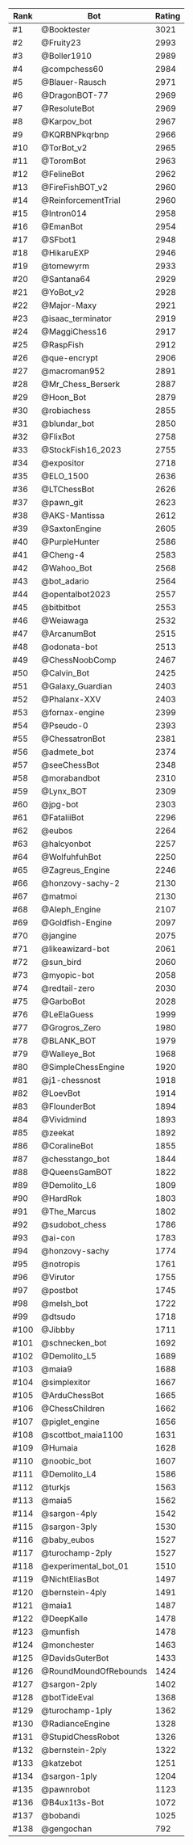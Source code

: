 Rank|Bot|Rating
---|---|---
#1|@Booktester|3021
#2|@Fruity23|2993
#3|@Boller1910|2989
#4|@compchess60|2984
#5|@Blauer-Rausch|2971
#6|@DragonBOT-77|2969
#7|@ResoluteBot|2969
#8|@Karpov_bot|2967
#9|@KQRBNPkqrbnp|2966
#10|@TorBot_v2|2965
#11|@ToromBot|2963
#12|@FelineBot|2962
#13|@FireFishBOT_v2|2960
#14|@ReinforcementTrial|2960
#15|@Intron014|2958
#16|@EmanBot|2954
#17|@SFbot1|2948
#18|@HikaruEXP|2946
#19|@tomewyrm|2933
#20|@Santana64|2929
#21|@YoBot_v2|2928
#22|@Major-Maxy|2921
#23|@isaac_terminator|2919
#24|@MaggiChess16|2917
#25|@RaspFish|2912
#26|@que-encrypt|2906
#27|@macroman952|2891
#28|@Mr_Chess_Berserk|2887
#29|@Hoon_Bot|2879
#30|@robiachess|2855
#31|@blundar_bot|2850
#32|@FlixBot|2758
#33|@StockFish16_2023|2755
#34|@expositor|2718
#35|@ELO_1500|2636
#36|@LTChessBot|2626
#37|@pawn_git|2623
#38|@AKS-Mantissa|2612
#39|@SaxtonEngine|2605
#40|@PurpleHunter|2586
#41|@Cheng-4|2583
#42|@Wahoo_Bot|2568
#43|@bot_adario|2564
#44|@opentalbot2023|2557
#45|@bitbitbot|2553
#46|@Weiawaga|2532
#47|@ArcanumBot|2515
#48|@odonata-bot|2513
#49|@ChessNoobComp|2467
#50|@Calvin_Bot|2425
#51|@Galaxy_Guardian|2403
#52|@Phalanx-XXV|2403
#53|@fornax-engine|2399
#54|@Pseudo-0|2393
#55|@ChessatronBot|2381
#56|@admete_bot|2374
#57|@seeChessBot|2348
#58|@morabandbot|2310
#59|@Lynx_BOT|2309
#60|@jpg-bot|2303
#61|@FataliiBot|2296
#62|@eubos|2264
#63|@halcyonbot|2257
#64|@WolfuhfuhBot|2250
#65|@Zagreus_Engine|2246
#66|@honzovy-sachy-2|2130
#67|@matmoi|2130
#68|@Aleph_Engine|2107
#69|@Goldfish-Engine|2097
#70|@jangine|2075
#71|@likeawizard-bot|2061
#72|@sun_bird|2060
#73|@myopic-bot|2058
#74|@redtail-zero|2030
#75|@GarboBot|2028
#76|@LeElaGuess|1999
#77|@Grogros_Zero|1980
#78|@BLANK_BOT|1979
#79|@Walleye_Bot|1968
#80|@SimpleChessEngine|1920
#81|@j1-chessnost|1918
#82|@LoevBot|1914
#83|@FlounderBot|1894
#84|@Vividmind|1893
#85|@zeekat|1892
#86|@CoralineBot|1855
#87|@chesstango_bot|1844
#88|@QueensGamBOT|1822
#89|@Demolito_L6|1809
#90|@HardRok|1803
#91|@The_Marcus|1802
#92|@sudobot_chess|1786
#93|@ai-con|1783
#94|@honzovy-sachy|1774
#95|@notropis|1761
#96|@Virutor|1755
#97|@postbot|1745
#98|@melsh_bot|1722
#99|@dtsudo|1718
#100|@Jibbby|1711
#101|@schnecken_bot|1692
#102|@Demolito_L5|1689
#103|@maia9|1688
#104|@simplexitor|1667
#105|@ArduChessBot|1665
#106|@ChessChildren|1662
#107|@piglet_engine|1656
#108|@scottbot_maia1100|1631
#109|@Humaia|1628
#110|@noobic_bot|1607
#111|@Demolito_L4|1586
#112|@turkjs|1563
#113|@maia5|1562
#114|@sargon-4ply|1542
#115|@sargon-3ply|1530
#116|@baby_eubos|1527
#117|@turochamp-2ply|1527
#118|@experimental_bot_01|1510
#119|@NichtEliasBot|1497
#120|@bernstein-4ply|1491
#121|@maia1|1487
#122|@DeepKalle|1478
#123|@munfish|1478
#124|@monchester|1463
#125|@DavidsGuterBot|1433
#126|@RoundMoundOfRebounds|1424
#127|@sargon-2ply|1402
#128|@botTideEval|1368
#129|@turochamp-1ply|1362
#130|@RadianceEngine|1328
#131|@StupidChessRobot|1326
#132|@bernstein-2ply|1322
#133|@katzebot|1251
#134|@sargon-1ply|1204
#135|@pawnrobot|1123
#136|@B4ux1t3s-Bot|1072
#137|@bobandi|1025
#138|@gengochan|792
